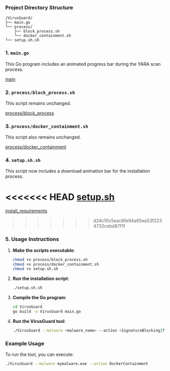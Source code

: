 ### Project Directory Structure
```
/VirusGuard/
├── main.go
└── process/
    ├── block_process.sh
    └── docker_containment.sh
└── setup.sh.sh
```

### 1. `main.go`
This Go program includes an animated progress bar during the YARA scan process.

[main](main.go)

### 2. `process/block_process.sh`
This script remains unchanged.

[process/block_process](process/block_process.sh)

### 3. `process/docker_containment.sh`
This script also remains unchanged.

[process/docker_containment](process/docker_containment.sh)


### 4. `setup.sh.sh`
This script now includes a download animation bar for the installation process.

<<<<<<< HEAD
[setup.sh](setup.sh.sh)
=======
[install_requirements](install_requirements.sh)
>>>>>>> d24c10c5eac6fe94a65ea53f2234732cebd87f1f

### 5. Usage Instructions


1. **Make the scripts executable**:
   ```bash
   chmod +x process/block_process.sh
   chmod +x process/docker_containment.sh
   chmod +x setup.sh.sh
   ```

2. **Run the installation script**:
   ```bash
   ./setup.sh.sh
   ```

3. **Compile the Go program**:
   ```bash
   cd VirusGuard
   go build -o VirusGuard main.go
   ```

4. **Run the VirusGuard tool**:
   ```bash
   ./VirusGuard --malware <malware_name> --action <SignatureBlocking|ThreadInterruption|DockerContainment>
   ```

### Example Usage
To run the tool, you can execute:
```bash
./VirusGuard --malware mymalware.exe --action DockerContainment
```
 
